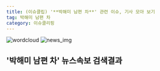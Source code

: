 ```yaml
---
title: (이슈클립) '**박해미 남편 차**' 관련 이슈, 기사 모아 보기
tag: 박해미 남편 차
category: 이슈클리핑
---
```

![wordcloud](https://s3.ap-northeast-2.amazonaws.com/lyrics101-wordcloud/2018-08-28-1535453364.png)
![news_img](https://user-images.githubusercontent.com/42597476/44507050-1206f400-a6e4-11e8-8d98-7ffbfebb353f.png)
## **'**박해미 남편 차**'** 뉴스속보 검색결과

